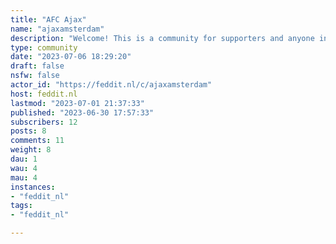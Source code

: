 ```yaml
---
title: "AFC Ajax" 
name: "ajaxamsterdam"
description: "Welcome! This is a community for supporters and anyone interested in AFC Ajax."
type: community
date: "2023-07-06 18:29:20"
draft: false
nsfw: false
actor_id: "https://feddit.nl/c/ajaxamsterdam"
host: feddit.nl
lastmod: "2023-07-01 21:37:33"
published: "2023-06-30 17:57:33"
subscribers: 12
posts: 8
comments: 11
weight: 8
dau: 1
wau: 4
mau: 4
instances:
- "feddit_nl"
tags: 
- "feddit_nl"

---
```

